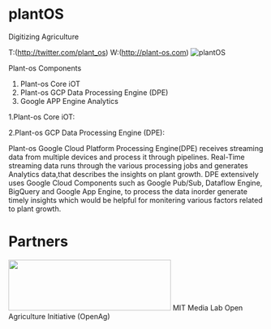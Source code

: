 plantOS
============================
Digitizing Agriculture

T:(http://twitter.com/plant_os) W:(http://plant-os.com)
![plantOS](https://pbs.twimg.com/media/Cm8o6hLUEAE-DLq.jpg)


Plant-os Components 

1. Plant-os Core iOT
2. Plant-os GCP Data Processing Engine (DPE)
3. Google APP Engine Analytics


1.Plant-os Core iOT:


2.Plant-os GCP Data Processing Engine (DPE):

Plant-os Google Cloud Platform Processing Engine(DPE) receives streaming data from multiple devices and process it through pipelines. Real-Time streaming data runs through the various processing jobs and generates Analytics data,that describes the insights on plant growth. DPE extensively uses Google Cloud Components such as Google Pub/Sub, Dataflow Engine, BigQuery and Google App Engine, to process the data inorder generate timely insights which would be helpful for monitering various factors related to plant growth.


Partners
============================
<img height="100" width="320" src="https://cdn-business.discourse.org/uploads/mit/original/1X/47f2561abc542873e69b72315981cb3b31e0f6c5.png" />
MIT Media Lab Open Agriculture Initiative (OpenAg)


